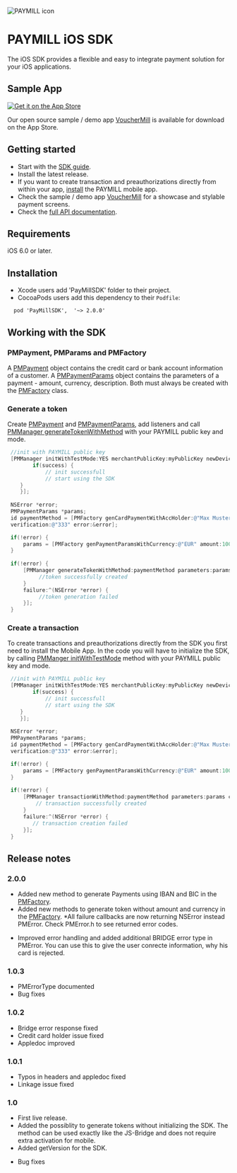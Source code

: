 ![PAYMILL icon](https://static.paymill.com/r/335f99eb3914d517bf392beb1adaf7cccef786b6/img/logo-download_Light.png)
# PAYMILL iOS SDK

The iOS SDK provides a flexible and easy to integrate payment solution for your iOS applications.

## Sample App


<a href="https://itunes.apple.com/us/app/vouchermill/id757789501">
  <img alt="Get it on the App Store"
       src="https://devimages.apple.com.edgekey.net/app-store/marketing/guidelines/images/app-store-icon.png" />
</a>

Our open source sample / demo app [VoucherMill](/samples/vouchermill) is available for download on the App Store. 
 
## Getting started

- Start with the [SDK guide](https://www.paymill.com/en-gb/documentation-3/reference/mobile-sdk/).
- Install the latest release.
- If you want to create transaction and preauthorizations directly from within your app, [install](https://paymill.com/mobile-app-install/) the PAYMILL mobile app.
- Check the sample / demo app [VoucherMill](/samples/vouchermill) for a showcase and stylable payment screens.
- Check the [full API documentation](http://paymill.github.io/paymill-ios/docs/sdk/).

## Requirements

iOS 6.0 or later.

## Installation

- Xcode users add 'PayMillSDK' folder to their project.
- CocoaPods  users add this dependency to their `Podfile`:
```
  pod 'PayMillSDK',  '~> 2.0.0'
```

## Working with the SDK

### PMPayment, PMParams and PMFactory


A [PMPayment](http://paymill.github.io/paymill-ios/docs/sdk/Classes/PMPayment.html) object contains the credit card or bank account information of a customer. A [PMPaymentParams](http://paymill.github.io/paymill-ios/docs/sdk/Classes/PMPaymentParams.html) object contains the parameters of a payment - amount, currency, description. Both must always be created with the [PMFactory](http://paymill.github.io/paymill-ios/docs/sdk/Classes/PMFactory.html) class.

### Generate a token

Create [PMPayment](http://paymill.github.io/paymill-ios/docs/sdk/Classes/PMPayment.html)  and [PMPaymentParams](http://paymill.github.io/paymill-ios/docs/sdk/Classes/PMPaymentParams.html), add listeners and call [PMManager generateTokenWithMethod](http://paymill.github.io/paymill-ios/docs/sdk/Classes/PMManager.html#//api/name/generateTokenWithPublicKey:testMode:method:parameters:success:failure:) with your PAYMILL public key and mode.

```objective-c
 //init with PAYMILL public key  
 [PMManager initWithTestMode:YES merchantPublicKey:myPublicKey newDeviceId:nil init:^(BOOL success, NSError *error) {  
        if(success) {  
            // init successfull   
            // start using the SDK  
    }  
    }];
    
 NSError *error;  
 PMPaymentParams *params;  
 id paymentMethod = [PMFactory genCardPaymentWithAccHolder:@"Max Musterman" cardNumber:@"4711100000000000" expiryMonth:@"12" expiryYear:@"2014"  
 verification:@"333" error:&error];  

 if(!error) {  
     params = [PMFactory genPaymentParamsWithCurrency:@"EUR" amount:100 description:@"Description" error:&error];  
 }
 
 if(!error) {  
     [PMManager generateTokenWithMethod:paymentMethod parameters:params success:^(NSString *token) {  
          //token successfully created  
     }  
     failure:^(NSError *error) {  
          //token generation failed       
     }];  
 }   

```
### Create a transaction

To create transactions and preauthorizations directly from the SDK you first need to install the Mobile App. In the code you will have to initialize the SDK, by calling [PMManger initWithTestMode](http://paymill.github.io/paymill-ios/docs/sdk/Classes/PMManager.html#//api/name/initWithTestMode:merchantPublicKey:newDeviceId:init:) method with your PAYMILL public key and mode.

```objective-c
 //init with PAYMILL public key  
 [PMManager initWithTestMode:YES merchantPublicKey:myPublicKey newDeviceId:nil init:^(BOOL success, NSError *error) {  
        if(success) {  
            // init successfull   
            // start using the SDK  
    }  
    }];
    
 NSError *error;  
 PMPaymentParams *params;  
 id paymentMethod = [PMFactory genCardPaymentWithAccHolder:@"Max Musterman" cardNumber:@"4711100000000000" expiryMonth:@"12" expiryYear:@"2014"  
 verification:@"333" error:&error];  

 if(!error) {  
     params = [PMFactory genPaymentParamsWithCurrency:@"EUR" amount:100 description:@"Description" error:&error];  
 }
 
 if(!error) {  
     [PMManager transactionWithMethod:paymentMethod parameters:params consumable:TRUE success:^(PMTransaction *transaction) {  
         // transaction successfully created  
     }  
     failure:^(NSError *error) {  
        // transaction creation failed  
     }];  
 }     

```


## Release notes

### 2.0.0
+ Added new method to generate Payments using IBAN and BIC in the [PMFactory](http://paymill.github.io/paymill-ios/docs/sdk/Classes/PMFactory.html).
+ Added new methods to generate token without amount and currency in the
[PMFactory](http://paymill.github.io/paymill-ios/docs/sdk/Classes/PMManager.html).
*All failure callbacks are now returning NSError instead PMError. Check PMError.h to see returned error codes. 
* Improved error handling and added additional BRIDGE error type in PMError. You can use this to give the user conrecte information, why his card is rejected.

### 1.0.3

* PMErrorType documented
* Bug fixes

### 1.0.2

* Bridge error response fixed
* Credit card holder issue fixed
* Appledoc improved


### 1.0.1
* Typos in headers and appledoc fixed
* Linkage issue fixed

### 1.0
+ First live release.
+ Added the possiblity to generate tokens without initializing the SDK. The method can be used exactly like the JS-Bridge and does not require extra activation for mobile.
+ Added getVersion for the SDK.
* Bug fixes
